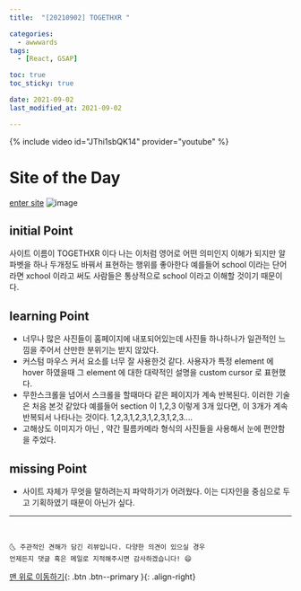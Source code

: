 ```yaml
---
title:  "[20210902] TOGETHXR "

categories:
  - awwwards
tags:
  - [React, GSAP]

toc: true
toc_sticky: true

date: 2021-09-02
last_modified_at: 2021-09-02

---
```

{% include video id="JThi1sbQK14" provider="youtube" %}

# Site of the Day
[enter site](https://togethxr.com/)
![image](https://user-images.githubusercontent.com/69495129/131837533-85f12ca8-3321-4d83-a24c-6864cb95a36d.png)
## initial Point

사이트 이름이 TOGETHXR 이다 나는 이처럼 영어로 어떤 의미인지 이해가 되지만 알파벳을 하나 두개정도 바꿔서
표현하는 행위를 좋아한다 예를들어 school 이라는 단어라면 xchool 이라고 써도 사람들은 통상적으로 school 이라고 이해할 것이기 때문이다.


## learning Point

- 너무나 많은 사진들이 홈페이지에 내포되어있는데 사진들 하나하나가 일관적인 느낌을 주어서 산만한 분위기는 받지 않았다.
- 커스텀 마우스 커서 요소를 너무 잘 사용한것 같다. 사용자가 특정 element 에 hover 하였을때 그 element 에 대한 대략적인 설명을 custom cursor 로 표현했다.
- 무한스크롤을 넘어서 스크롤을 할때마다 같은 페이지가 계속 반복된다. 이러한 기술은 처음 본것 같았다 예를들어 section 이 1,2,3 이렇게 3개 있다면, 이 3개가 계속 반복되서 나타나는 것이다. 1,2,3,1,2,3,1,2,3,1,2,3....
- 고해상도 이미지가 아닌 , 약간 필름카메라 형식의 사진들을 사용해서 눈에 편안함을 주었다.

## missing Point

- 사이트 자체가 무엇을 말하려는지 파악하기가 어려웠다. 이는 디자인을 중심으로 두고 기획하였기 때문이 아닌가 싶다.


***
<br>

    🌜 주관적인 견해가 담긴 리뷰입니다. 다양한 의견이 있으실 경우
    언제든지 댓글 혹은 메일로 지적해주시면 감사하겠습니다! 😄

[맨 위로 이동하기](#){: .btn .btn--primary }{: .align-right}
